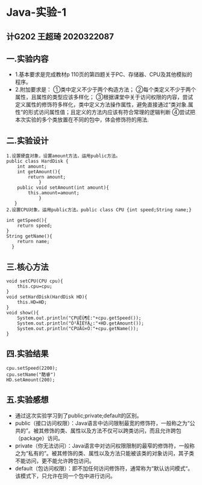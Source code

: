 # Java-实验-1
##  计G202 王超琦 2020322087
## 一.实验内容
- 1.基本要求是完成教材p 110页的第四题关于PC、存储器、CPU及其他模拟的程序。
- 2.附加要求是：
 ①类中定义不少于两个构造方法；
 ②每个类定义不少于两个属性，且属性的类型应该多样化；
 ③根据课堂中关于访问权限的内容，尝试定义属性的修饰符多样化，类中定义方法操作属性，避免直接通过“类对象.属性“的形式访问属性值；且定义的方法内应该有符合常理的逻辑判断
 ④尝试把本次实验的多个类放置在不同的包中，体会修饰符的用法.

## 二.实验设计
    1.设置硬盘对象，设置amount方法，运用public方法。
    public class HardDisk {
    	int amount;
     	int getAmount(){
    		return amount;
    			}
    	public void setAmount(int amount){
	      	this.amount=amount;
	    		}
       }
    2.设置CPU对象，运用public方法。public class CPU {int speed;String name;}
     	
   	int getSpeed(){
   		return speed;		
  	}
  	String getName(){
	  	return name;
	  }

## 三.核心方法
    void setCPU(CPU cpu){
		this.cpu=cpu;		
	}
	void setHardDisk(HardDisk HD){
		this.HD=HD;
	}
	void show(){
		System.out.println("CPUËÙ¶È:"+cpu.getSpeed());
		System.out.println("Ó²ÅÌÈÝÁ¿:"+HD.getAmount());
		System.out.println("CPUÃû×Ö:"+cpu.getName());
	}
  
## 四.实验结果
    cpu.setSpeed(2200);
    cpu.setName("酷睿")
    HD.setAmount(200);

## 五.实验感想
- 通过这次实验学习到了public;private;default的区别。
- public（接口访问权限）：Java语言中访问限制最宽的修饰符，一般称之为“公共的”。被其修饰的类、属性以及方法不仅可以跨类访问，而且允许跨包（package）访问。
- private（你无法访问）：Java语言中对访问权限限制的最窄的修饰符，一般称之为“私有的”。被其修饰的类、属性以及方法只能被该类的对象访问，其子类不能访问，更不能允许跨包访问。
- default（包访问权限）：即不加任何访问修饰符，通常称为“默认访问模式“。该模式下，只允许在同一个包中进行访问。 
